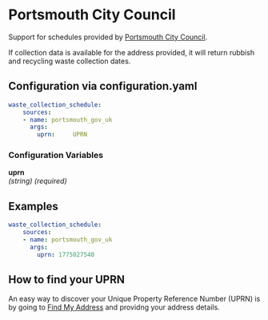 # Portsmouth City Council

Support for schedules provided by [Portsmouth City Council](https://www.portsmouth.gov.uk/).

If collection data is available for the address provided, it will return rubbish and recycling waste collection dates.

## Configuration via configuration.yaml

```yaml
waste_collection_schedule:
    sources:
    - name: portsmouth_gov_uk
      args:
        uprn:     UPRN
```

### Configuration Variables

**uprn**  
*(string) (required)*

## Examples

```yaml
waste_collection_schedule:
    sources:
    - name: portsmouth_gov_uk
      args:
        uprn: 1775027540
```

## How to find your UPRN

An easy way to discover your Unique Property Reference Number (UPRN) is by going to [Find My Address](https://www.findmyaddress.co.uk/) and providng your address details.
